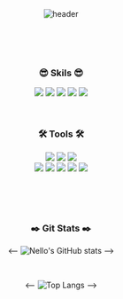 <div align=center>
 
<br/>
<br/>

 ![header](https://capsule-render.vercel.app/api?type=waving&color=auto&height=200&section=header&text=Nello&fontSize=40&animation=fadeIn&fontAlignY=30&desc=iOS+App+Developer&descAlignY=50&descAlign=50)
 
<br/>
<br/>
<br/>
  
<h3 align="center"><b>😎 Skils 😎</b></h3>

  <a href="" target="_blank"><img src="https://img.shields.io/badge/swift-FA7343?style=for-the-badge&logo=swift&logoColor=FFFFFF"/></a>
  <a href="" target="_blank"><img src="https://img.shields.io/badge/swiftui-000000?style=for-the-badge&logo=swift&logoColor=FFFFFF"/></a>
  <a href="" target="_blank"><img src="https://img.shields.io/badge/iOS-000000?style=for-the-badge&logo=iOS&logoColor=FFFFFF"/></a>
  <a href="" target="_blank"><img src="https://img.shields.io/badge/RX-B7178C?style=for-the-badge&logo=ReactiveX&logoColor=FFFFFF"/></a>
  <a href="" target="_blank"><img src="https://img.shields.io/badge/firebase-FFCA28?style=for-the-badge&logo=firebase&logoColor=FFFFFF"/></a>
  <br/>

  
<br/>
 

<h3 align="center"><b>🛠️ Tools 🛠️</b></h3>
  
  <a href="" target="_blank"><img src="https://img.shields.io/badge/xcode-147EFB?style=for-the-badge&logo=xcode&logoColor=FFFFFF"/></a>
  <a href="" target="_blank"><img src="https://img.shields.io/badge/cocoapods-EE3322?style=for-the-badge&logo=cocoapods&logoColor=FFFFFF"/></a>
  <a href="" target="_blank"><img src="https://img.shields.io/badge/spm-000000?style=for-the-badge&logo=apple&logoColor=FFFFFF"/></a>
  <br />
  <a href="" target="_blank"><img src="https://img.shields.io/badge/slack-4A154B?style=for-the-badge&logo=slack&logoColor=FFFFFF"/></a>
  <a href="" target="_blank"><img src="https://img.shields.io/badge/figma-F24E1E?style=for-the-badge&logo=figma&logoColor=FFFFFF"/></a> 
  <a href="" target="_blank"><img src="https://img.shields.io/badge/notion-000000?style=for-the-badge&logo=notion&logoColor=FFFFFF"/></a>
  <a href="" target="_blank"><img src="https://img.shields.io/badge/git-F05032?style=for-the-badge&logo=git&logoColor=FFFFFF"/></a>
  <a href="" target="_blank"><img src="https://img.shields.io/badge/Jira-0052CC?style=for-the-badge&logo=Jira&logoColor=FFFFFF"/></a>
  
 
 
<br/>
<br/>
<br/>  

 
<h3 align="center"><b>✒️ Git Stats ✒️</b></h3>
 
<--  ![Nello's GitHub stats](https://github-readme-stats.vercel.app/api?username=Brew-Nello&show_icons=true&theme=dark) -->

 </br>
 
<--  ![Top Langs](https://github-readme-stats.vercel.app/api/top-langs/?username=Brew-Nello&theme=dark&layout=compact&hide=java) -->
 
 </br>

